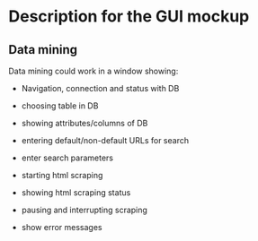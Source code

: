 # Description for the GUI mockup

## Data mining

Data mining could work in a window showing:

* Navigation, connection and status with DB
* choosing table in DB
* showing attributes/columns of DB

* entering default/non-default URLs for search
* enter search parameters
* starting html scraping
* showing html scraping status
* pausing and interrupting scraping

* show error messages
